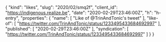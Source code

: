 {
  "kind": "likes",
  "slug": "2020/02/smq2f",
  "client_id": "https://indigenous.realize.be",
  "date": "2020-02-29T23:46:00Z",
  "h": "h-entry",
  "properties": {
    "name": [
      "Like of @TrinAndTonic's tweet"
    ],
    "like-of": [
      "https://twitter.com/TrinAndTonic/status/1233495433684692997"
    ],
    "published": [
      "2020-02-29T23:46:00Z"
    ],
    "syndication": [
      "https://twitter.com/TrinAndTonic/status/1233495433684692997"
    ]
  }
}
